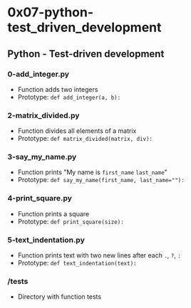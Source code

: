 # 0x07-python-test_driven_development

## Python - Test-driven development
### 0-add_integer.py
* Function adds two integers
* Prototype: `def add_integer(a, b):`

### 2-matrix_divided.py
* Function divides all elements of a matrix
* Prototype: `def matrix_divided(matrix, div):`

### 3-say_my_name.py
* Function prints "My name is `first_name` `last_name`"
* Prototype: `def say_my_name(first_name, last_name=""):`

### 4-print_square.py
* Function prints a square
* Prototype: `def print_square(size):`

### 5-text_indentation.py
* Function prints text with two new lines after each `.`, `?`, `:`
* Prototype: `def text_indentation(text):`

### /tests
* Directory with function tests
